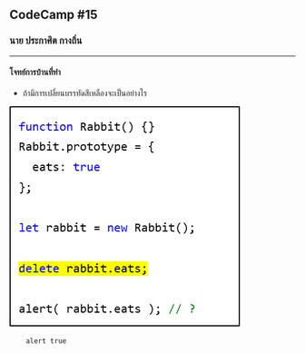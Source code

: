 ## CodeCamp #15

### นาย ประกาศิต กางถิ่น

---

#### โจทย์การบ้านที่ทำ

- ถ้ามีการเปลี่ยนบรรทัดสีเหลืองจะเป็นอย่างไร

![Alt text](image.png)

        alert true
